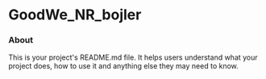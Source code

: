 GoodWe_NR_bojler
================

### About

This is your project's README.md file. It helps users understand what your
project does, how to use it and anything else they may need to know.